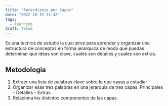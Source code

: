 ```yaml
---
title: "Aprendizaje por Capas"
date: "2022-10-19 11:42"
tags: 
  - learning
draft: false
---
```

Es una tecnica de estudio la cual sirve para aprender y organizar una estructura de conceptos en forma jerarquica de modo que puedas determinar que ideas son clave, cuales son detalles y cuales son extras.

## Metodologia
1. Extraer una lista de palabras clave sobre lo que vayas a estudiar
2. Organizar esas tres palabras en una jerarquia de tres capas. Principales - Detalles - Extras
3. Relaciona los distintos componentes de las capas.